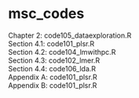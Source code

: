 # msc_codes

Chapter 2: code105_dataexploration.R \
Section 4.1: code101_plsr.R \
Section 4.2: code104_lmwithpc.R \
Section 4.3: code102_lmer.R \
Section 4.4: code106_lda.R \
Appendix A: code101_plsr.R \
Appendix B: code101_plsr.R 
